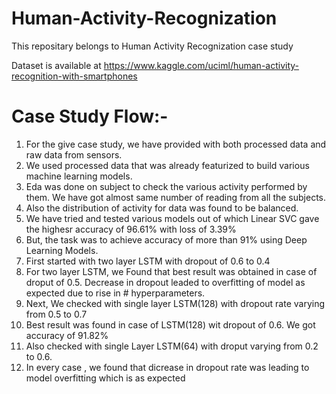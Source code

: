 # Human-Activity-Recognization
This repositary belongs to Human Activity Recognization case study

Dataset is available at https://www.kaggle.com/uciml/human-activity-recognition-with-smartphones

Case Study Flow:-
===================
1. For the give case study, we have provided with both processed data and raw data from sensors.
2. We used processed data that was already featurized to build various machine learning models.
3. Eda was done on subject to check the various activity performed by them. We have got almost same number of reading from all the subjects.
4. Also the distribution of activity for data was found to be balanced.
5. We have tried and tested various models out of which Linear SVC gave the highesr accuracy of 96.61% with loss of 3.39%
6. But, the task was to achieve accuracy of more than 91% using Deep Learning Models.
7. First started with two layer LSTM with dropout of 0.6 to 0.4
8. For two layer LSTM, we Found that best result was obtained in case of droput of 0.5. Decrease in dropout leaded to overfitting of model as expected due to rise in # hyperparameters.
9. Next, We checked with single layer LSTM(128) with dropout rate varying from 0.5 to 0.7
10. Best result was found in case of LSTM(128) wit dropout of 0.6. We got accuracy of 91.82%
11. Also checked with single Layer LSTM(64) with droput varying from 0.2 to 0.6.
12. In every case , we found that dicrease in dropout rate was leading to model overfitting which is as expected
